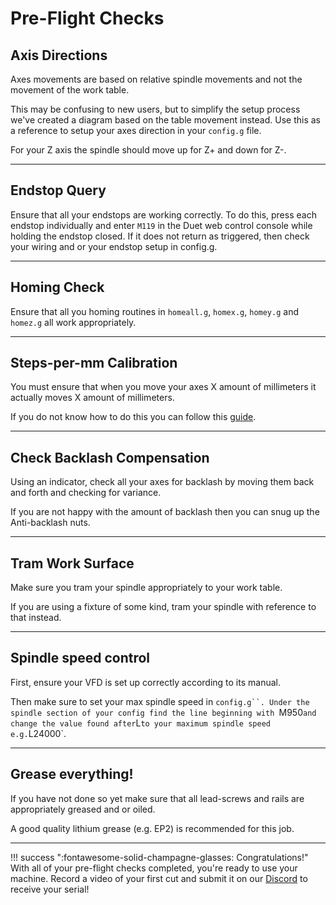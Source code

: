 # Pre-Flight Checks

## Axis Directions
Axes movements are based on relative spindle movements and not the movement of the work table.

This may be confusing to new users, but to simplify the setup process we've created a diagram based on the
table movement instead. Use this as a reference to setup your axes direction in your `config.g` file.

For your Z axis the spindle should move up for Z+ and down for Z-.

---

## Endstop Query
Ensure that all your endstops are working correctly. To do this, press each endstop individually and enter
`M119` in the Duet web control console while holding the endstop closed. If it does not return as triggered,
then check your wiring and or your endstop setup in config.g.

---

## Homing Check
Ensure that all you homing routines in `homeall.g`, `homex.g`, `homey.g` and `homez.g` all work appropriately.

---

## Steps-per-mm Calibration
You must ensure that when you move your axes X amount of millimeters it actually moves X amount of
millimeters.

<!-- TODO: Find relevant guide -->
If you do not know how to do this you can follow this [guide](https://google.co.uk).

---

## Check Backlash Compensation
Using an indicator, check all your axes for backlash by moving them back and forth and checking for variance.

If you are not happy with the amount of backlash then you can snug up the Anti-backlash nuts.

---

## Tram Work Surface
Make sure you tram your spindle appropriately to your work table.

If you are using a fixture of some kind, tram your spindle with reference to that instead.

---

## Spindle speed control
First, ensure your VFD is set up correctly according to its manual.

Then make sure to set your max spindle speed in `config.g``. Under the spindle section of your config find
the line beginning with `M950` and change the value found after `L` to your maximum spindle speed e.g. `L24000`.

---

## Grease everything!
If you have not done so yet make sure that all lead-screws and rails are appropriately greased and or oiled.

A good quality lithium grease (e.g. EP2) is recommended for this job.

---

!!! success ":fontawesome-solid-champagne-glasses: Congratulations!"
    With all of your pre-flight checks completed, you're ready to use your machine.
    Record a video of your first cut and submit it on our [Discord](https://discord.gg/ya4UUj7ax2) to receive your serial!